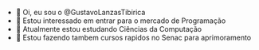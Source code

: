 - 👋 Oi, eu sou o @GustavoLanzasTibirica
- 👀 Estou interessado em entrar para o mercado de Programação
- 🌱 Atualmente estou estudando Ciências da Computação
- 💞️ Estou fazendo tambem cursos rapidos no Senac para aprimoramento 


<!---
GustavoLanzasTibirica/GustavoLanzasTibirica is a ✨ special ✨ repository because its `README.md` (this file) appears on your GitHub profile.
You can click the Preview link to take a look at your changes.
--->

